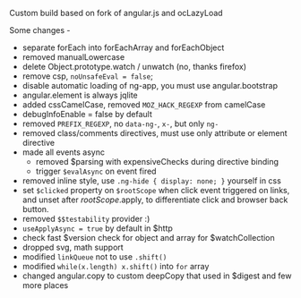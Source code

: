 Custom build based on fork of angular.js and ocLazyLoad

Some changes -
- separate forEach into forEachArray and forEachObject
- removed manualLowercase
- delete Object.prototype.watch / unwatch (no, thanks firefox)
- remove csp, `noUnsafeEval = false`;
- disable automatic loading of ng-app, you must use angular.bootstrap
- angular.element is always jqlite
- added cssCamelCase, removed `MOZ_HACK_REGEXP` from camelCase
- debugInfoEnable = false by default
- removed `PREFIX_REGEXP`, no `data-ng-`, `x-`, but only `ng-`
- removed class/comments directives, must use only attribute or element directive
- made all events async
  - removed $parsing with expensiveChecks during directive binding
  - trigger `$evalAsync` on event fired
- removed inline style, use `.ng-hide { display: none; }` yourself in css
- set `$clicked` property on `$rootScope` when click event triggered on links, and unset after $rootScope.$apply,
to differentiate click and browser back button.
- removed `$$testability` provider :)
- `useApplyAsync = true` by default in $http
- check fast $version check for object and array for $watchCollection
- dropped svg, math support
- modified `linkQueue` not to use `.shift()`
- modified `while(x.length) x.shift()` into `for` array
- changed angular.copy to custom deepCopy that used in $digest and few more places
